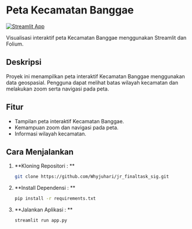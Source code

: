 # Peta Kecamatan Banggae

[![Streamlit App](https://static.streamlit.io/badges/streamlit_badge_black_white.svg)](https://juharifinaltask-232024.streamlit.app/)  

Visualisasi interaktif peta Kecamatan Banggae menggunakan Streamlit dan Folium.

## Deskripsi

Proyek ini menampilkan peta interaktif Kecamatan Banggae menggunakan data geospasial. Pengguna dapat melihat batas wilayah kecamatan dan melakukan zoom serta navigasi pada peta.

## Fitur

* Tampilan peta interaktif Kecamatan Banggae.
* Kemampuan zoom dan navigasi pada peta.
* Informasi wilayah kecamatan.

## Cara Menjalankan

1. **Kloning Repositori : **
   ```bash
   git clone https://github.com/Whyjuhari/jr_finaltask_sig.git
2. **Install Dependensi : **
   ```bash
   pip install -r requirements.txt
3. **Jalankan Aplikasi : **
   ```bash
   streamlit run app.py
